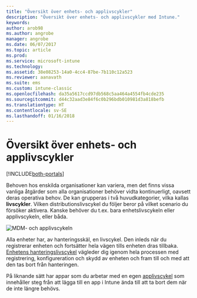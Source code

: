 ```yaml
---
title: "Översikt över enhets- och applivscykler"
description: "Översikt över enhets- och applivscykler med Intune."
keywords: 
author: arob98
ms.author: angrobe
manager: angrobe
ms.date: 06/07/2017
ms.topic: article
ms.prod: 
ms.service: microsoft-intune
ms.technology: 
ms.assetid: 38e08253-14a0-4cc4-87be-7b110c12a523
ms.reviewer: aanavath
ms.suite: ems
ms.custom: intune-classic
ms.openlocfilehash: da35a5617ccd97db568c5aa464a4554fb4cde235
ms.sourcegitcommit: d44c32aad3e84f6c0b296bdb010981d3a818befb
ms.translationtype: HT
ms.contentlocale: sv-SE
ms.lasthandoff: 01/16/2018
---
```

# <a name="overview-of-device-and-app-lifecycles"></a>Översikt över enhets- och applivscykler

[!INCLUDE[both-portals](./includes/note-for-both-portals.md)]

Behoven hos enskilda organisationer kan variera, men det finns vissa vanliga åtgärder som alla organisationer behöver vidta kontinuerligt, oavsett deras operativa behov. De kan grupperas i två huvudkategorier, vilka kallas **livscykler**. Vilken distributionslivscykel du följer beror på vilket scenario du försöker aktivera. Kanske behöver du t.ex. bara enhetslivscykeln eller applivscykeln, eller båda.

![MDM- och applivscykeln](./media/device-app-lifecycle.png "mobilenhet- och applivscykler")

Alla enheter har, av hanteringsskäl, en livscykel. Den inleds när du registrerar enheten och fortsätter hela vägen tills enheten dras tillbaka. [Enhetens hanteringslivscykel](device-lifecycle.md) vägleder dig igenom hela processen med registrering, konfigureration och skydd av enheten och fram till och med att den tas bort från hanteringen.

På liknande sätt har appar som du arbetar med en egen [applivscykel](app-lifecycle.md) som innehåller steg från att lägga till en app i Intune ända till att ta bort dem när de inte längre behövs.
